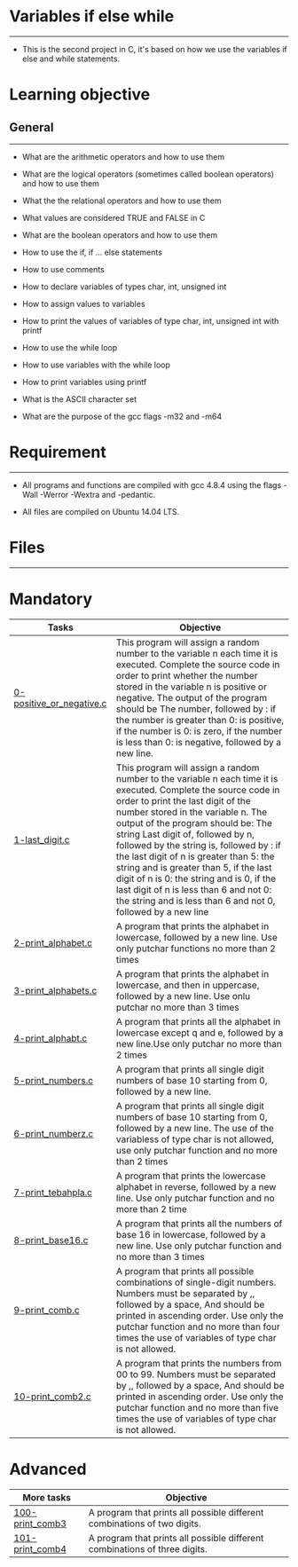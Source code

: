 # **Variables if else while**
___
- This is the second project in C, it's based on how we use the variables if else and while statements.
# **Learning objective**
## General
___
- What are the arithmetic operators and how to use them

- What are the logical operators (sometimes called boolean operators) and how to use them

- What the the relational operators and how to use them

- What values are considered TRUE and FALSE in C

- What are the boolean operators and how to use them

- How to use the if, if ... else statements

- How to use comments

- How to declare variables of types char, int, unsigned int

- How to assign values to variables

- How to print the values of variables of type char, int, unsigned int with printf

- How to use the while loop

- How to use variables with the while loop

- How to print variables using printf

- What is the ASCII character set

- What are the purpose of the gcc flags -m32 and -m64
# **Requirement**
___

- All programs and functions are compiled with gcc 4.8.4 using the flags -Wall -Werror -Wextra and -pedantic.

- All files are compiled on Ubuntu 14.04 LTS.
# Files
___
# Mandatory
|Tasks                      | Objective                                                                                 |
|---------------------------|-------------------------------------------------------------------------------------------|
|[0-positive_or_negative.c]() | This program will assign a random number to the variable n each time it is executed. Complete the source code in order to print whether the number stored in the variable n is positive or negative. The output of the program should be The number, followed by : if the number is greater than 0: is positive, if the number is 0: is zero, if the number is less than 0: is negative, followed by a new line. |
|[1-last_digit.c]() | This program will assign a random number to the variable n each time it is executed. Complete the source code in order to print the last digit of the number stored in the variable n. The output of the program should be: The string Last digit of, followed by n, followed by the string is, followed by : if the last digit of n is greater than 5: the string and is greater than 5, if the last digit of n is 0: the string and is 0, if the last digit of n is less than 6 and not 0: the string and is less than 6 and not 0, followed by a new line |
|[2-print_alphabet.c]() | A program that prints the alphabet in lowercase, followed by a new line. Use only putchar functions no more than 2 times |
|[3-print_alphabets.c]() | A program that prints the alphabet in lowercase, and then in uppercase, followed by a new line. Use onlu putchar no more than 3 times |
|[4-print_alphabt.c]() | A program that prints all the alphabet in lowercase except q and e, followed by a new line.Use only putchar no more than 2 times |
|[5-print_numbers.c]() | A program that prints all single digit numbers of base 10 starting from 0, followed by a new line. |
|[6-print_numberz.c]() | A program that prints all single digit numbers of base 10 starting from 0, followed by a new line. The use of the variabless of type char is not allowed, use only putchar function and no more than 2 times |
|[7-print_tebahpla.c]() | A program that prints the lowercase alphabet in reverse, followed by a new line. Use only putchar function and no more than 2 time |
|[8-print_base16.c]() | A program that prints all the numbers of base 16 in lowercase, followed by a new line. Use only putchar function and no more than 3 times |
|[9-print_comb.c]() | A program that prints all possible combinations of single-digit numbers. Numbers must be separated by ,, followed by a space, And should be printed in ascending order. Use only the putchar function and no more than four times the use of variables of type char is not allowed. |
|[10-print_comb2.c]() | A program that prints the numbers from 00 to 99. Numbers must be separated by ,, followed by a space, And should be printed in ascending order. Use only the putchar function and no more than five times the use of variables of type char is not allowed.|
# Advanced
| More tasks                | Objective                                                                                 |
|---------------------------|-------------------------------------------------------------------------------------------|
|[100-print_comb3]() | A program that prints all possible different combinations of two digits. |
|[101-print_comb4]() | A program that prints all possible different combinations of three digits. |